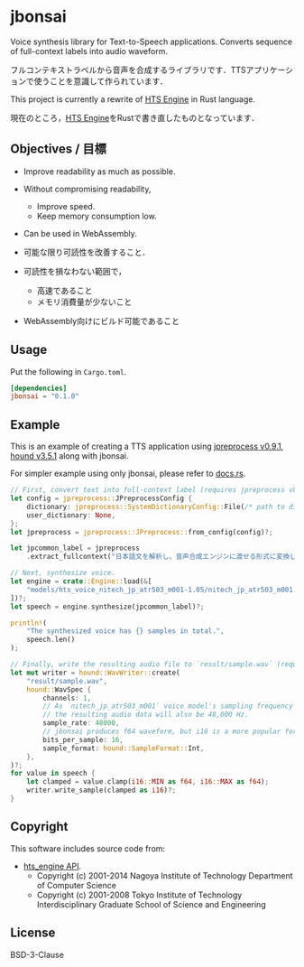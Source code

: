 # jbonsai

Voice synthesis library for Text-to-Speech applications. Converts sequence of full-context labels into audio waveform.

フルコンテキストラベルから音声を合成するライブラリです．TTSアプリケーションで使うことを意識して作られています．

This project is currently a rewrite of [HTS Engine](https://hts-engine.sourceforge.net) in Rust language.

現在のところ，[HTS Engine](https://hts-engine.sourceforge.net)をRustで書き直したものとなっています．

## Objectives / 目標

- Improve readability as much as possible.
- Without compromising readability,
  - Improve speed.
  - Keep memory consumption low.
- Can be used in WebAssembly.

- 可能な限り可読性を改善すること．
- 可読性を損なわない範囲で，
  - 高速であること
  - メモリ消費量が少ないこと
- WebAssembly向けにビルド可能であること

## Usage

Put the following in `Cargo.toml`.

```toml
[dependencies]
jbonsai = "0.1.0"
```

## Example

This is an example of creating a TTS application using [jpreprocess v0.9.1](https://crates.io/crates/jpreprocess/0.9.1),
[hound v3.5.1](https://crates.io/crates/hound/3.5.1) along with jbonsai.

For simpler example using only jbonsai, please refer to [docs.rs](https://docs.rs/jbonsai/0.1.0/jbonsai/).

```rust
// First, convert text into full-context label (requires jpreprocess v0.9.1).
let config = jpreprocess::JPreprocessConfig {
    dictionary: jpreprocess::SystemDictionaryConfig::File(/* path to dictionary file */),
    user_dictionary: None,
};
let jpreprocess = jpreprocess::JPreprocess::from_config(config)?;

let jpcommon_label = jpreprocess
    .extract_fullcontext("日本語文を解析し、音声合成エンジンに渡せる形式に変換します．")?;

// Next, synthesize voice.
let engine = crate::Engine::load(&[
    "models/hts_voice_nitech_jp_atr503_m001-1.05/nitech_jp_atr503_m001.htsvoice",
])?;
let speech = engine.synthesize(jpcommon_label)?;

println!(
    "The synthesized voice has {} samples in total.",
    speech.len()
);

// Finally, write the resulting audio file to `result/sample.wav` (requires hound v3.5.1).
let mut writer = hound::WavWriter::create(
    "result/sample.wav",
    hound::WavSpec {
        channels: 1,
        // As `nitech_jp_atr503_m001` voice model's sampling frequency is 48,000 Hz,
        // the resulting audio data will also be 48,000 Hz.
        sample_rate: 48000,
        // jbonsai produces f64 waveform, but i16 is a more popular format, so we will use i16 here.
        bits_per_sample: 16,
        sample_format: hound::SampleFormat::Int,
    },
)?;
for value in speech {
    let clamped = value.clamp(i16::MIN as f64, i16::MAX as f64);
    writer.write_sample(clamped as i16)?;
}
```

## Copyright

This software includes source code from:

- [hts_engine API](https://hts-engine.sourceforge.net).
  - Copyright (c) 2001-2014 Nagoya Institute of Technology Department of Computer Science
  - Copyright (c) 2001-2008 Tokyo Institute of Technology Interdisciplinary Graduate School of Science and Engineering

## License

BSD-3-Clause
